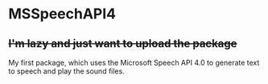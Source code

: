 # MSSpeechAPI4
## ~~I'm lazy and just want to upload the package~~

My first package, which uses the Microsoft Speech API 4.0 to generate text to speech and play the sound files.